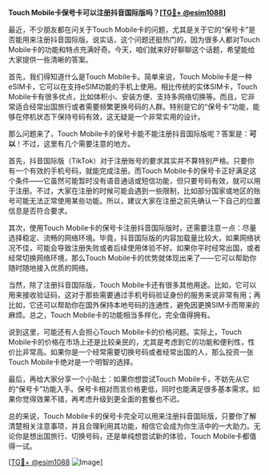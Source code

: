 **Touch Mobile卡保号卡可以注册抖音国际版吗？[[TG💪+ @esim1088](https://t.me/s/esim1088)]**

最近，不少朋友都在问关于Touch Mobile卡的问题，尤其是关于它的“保号卡”是否能用来注册抖音国际版。说实话，这个问题还挺热门的，因为很多人都对Touch Mobile卡的功能和特点充满好奇。今天，咱们就来好好聊聊这个话题，希望能给大家提供一些清晰的答案。

首先，我们得知道什么是Touch Mobile卡。简单来说，Touch Mobile卡是一种eSIM卡，它可以在支持eSIM功能的手机上使用。相比传统的实体SIM卡，Touch Mobile卡有很多优点，比如体积小、安装方便、支持多网络切换等。而且，它非常适合经常出国旅行或者需要频繁更换号码的人群。特别是它的“保号卡”功能，能够在停机状态下保持号码有效，这无疑是一个非常实用的设计。

那么问题来了，Touch Mobile卡的保号卡能不能注册抖音国际版呢？答案是：**可以**！不过，这里有几个需要注意的地方。

首先，抖音国际版（TikTok）对于注册账号的要求其实并不算特别严格。只要你有一个有效的手机号码，就能完成注册。而Touch Mobile卡的保号卡正好满足这个条件——它虽然可能暂时没有语音通话或短信功能，但只要号码有效，就可以用于注册。不过，大家在注册的时候可能会遇到一些限制，比如部分国家或地区的账号可能无法正常使用某些功能。所以，建议大家在注册之前先确认一下自己的位置信息是否符合要求。

其次，使用Touch Mobile卡的保号卡注册抖音国际版时，还需要注意一点：尽量选择稳定、流畅的网络环境。毕竟，抖音国际版的内容加载量比较大，如果网络状况不佳，可能会导致注册失败或者后续使用体验不好。如果你平时经常出国，或者经常切换网络环境，那么Touch Mobile卡的优势就体现出来了——它可以帮助你随时随地接入优质的网络。

当然，除了注册抖音国际版，Touch Mobile卡还有很多其他用途。比如，它可以用来接收验证码，这对于那些需要通过手机号码验证身份的服务来说非常有用；再比如，它还可以帮助你在国外保持本地号码的连通性，避免因更换SIM卡而带来的麻烦。总之，Touch Mobile卡的功能相当多样化，完全值得拥有。

说到这里，可能还有人会担心Touch Mobile卡的价格问题。实际上，Touch Mobile卡的价格在市场上还是比较亲民的，尤其是考虑到它的功能和便利性，性价比非常高。如果你是一个经常需要切换号码或者经常出国的人，那么投资一张Touch Mobile卡绝对是一个明智的选择。

最后，再给大家分享一个小贴士：如果你想尝试Touch Mobile卡，不妨先从它的“保号卡”功能入手。保号卡相对而言价格更低，同时也能满足很多基本需求。如果你觉得效果不错，再考虑升级到更全面的套餐也不迟。

总的来说，Touch Mobile卡的保号卡完全可以用来注册抖音国际版，只要你了解清楚相关注意事项，并且合理利用其功能，相信它会成为你生活中的一大助力。无论你是想出国旅行、切换号码，还是单纯想尝试新的体验，Touch Mobile卡都值得一试。

[[TG💪+ @esim1088](https://t.me/s/esim1088) ![Image](https://i.postimg.cc/4NQfJmqS/Snipaste-2025-05-13-00-14-12.png)]